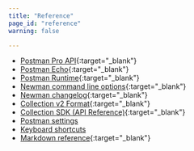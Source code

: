```yaml
---
title: "Reference"
page_id: "reference"
warning: false

---
```


*   [Postman Pro API](https://docs.api.getpostman.com){:target="_blank"}
*   [Postman Echo](https://docs.postman-echo.com/){:target="_blank"}
*   [Postman Runtime](https://github.com/postmanlabs/postman-runtime/){:target="_blank"}
*   [Newman command line options](https://github.com/postmanlabs/newman#command-line-options){:target="_blank"}
*   [Newman changelog](https://github.com/postmanlabs/newman/blob/develop/CHANGELOG.md#newman-changelog){:target="_blank"}
*   [Collection v2 Format](http://schema.getpostman.com/){:target="_blank"}
*   [Collection SDK (API Reference)](http://www.postmanlabs.com/postman-collection/){:target="_blank"}
*   [Postman settings](/docs/postman/launching_postman/settings)
*   [Keyboard shortcuts](/docs/postman/launching_postman/settings)
*   [Markdown reference](https://documenter.getpostman.com/view/33232/markdown-in-api-documentation/JsGc){:target="_blank"}
